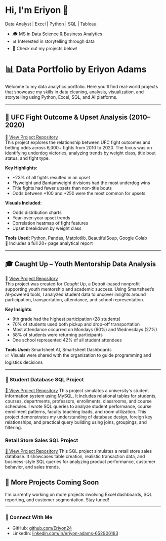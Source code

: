 # Hi, I'm Eriyon 👋
Data Analyst | Excel | Python | SQL | Tableau

- 🎓 MS in Data Science & Business Analytics
- 📊 Interested in storytelling through data
- 💼 Check out my projects below!

# 📊 Data Portfolio by Eriyon Adams

Welcome to my data analytics portfolio. Here you'll find real-world projects that showcase my skills in data cleaning, analysis, visualization, and storytelling using Python, Excel, SQL, and AI platforms.

---

## 🥋 UFC Fight Outcome & Upset Analysis (2010–2020)
🔗 [View Project Repository](https://github.com/Eriyon24/UFC-Fight-Analysis)  
This project explores the relationship between UFC fight outcomes and betting odds across 6,000+ fights from 2010 to 2020. The focus was on identifying underdog victories, analyzing trends by weight class, title bout status, and fight type.

**Key Highlights:**
- ~23% of all fights resulted in an upset
- Flyweight and Bantamweight divisions had the most underdog wins
- Title fights had fewer upsets than non-title bouts
- Odds between +100 and +250 were the most common for upsets

**Visuals Included:**
- Odds distribution charts
- Year-over-year upset trends
- Correlation heatmap of fight features
- Upset breakdown by weight class

**Tools Used:** Python, Pandas, Matplotlib, BeautifulSoup, Google Colab  
📄 Includes a full 20+ page analytical report

---

## 🎓 Caught Up – Youth Mentorship Data Analysis
🔗 [View Project Repository](https://github.com/Eriyon24/Caught-UP-Data-Project)  
This project was created for *Caught Up*, a Detroit-based nonprofit supporting youth mentorship and academic success. Using Smartsheet’s AI-powered tools, I analyzed student data to uncover insights around participation, transportation, attendance, and school representation.

**Key Insights:**
- 9th grade had the highest participation (28 students)
- 70% of students used both pickup and drop-off transportation
- Most attendance occurred on Mondays (60%) and Wednesdays (27%)
- 58% of students were returning participants
- One school represented 42% of all student attendees

**Tools Used:** Smartsheet AI, Smartsheet Dashboards  
📈 Visuals were shared with the organization to guide programming and logistics decisions

---



### 📘 Student Database SQL Project
[🔗 View Project Repository](https://github.com/Eriyon24/-Student-Database-SQL-Project)
This project simulates a university's student information system using MySQL. It includes relational tables for students, courses, departments, professors, enrollments, classrooms, and course schedules. I wrote SQL queries to analyze student performance, course enrollment patterns, faculty teaching loads, and room utilization. This project demonstrates my understanding of database design, foreign key relationships, and practical query building using joins, groupings, and filtering.




 ### Retail Store Sales SQL Project
[🔗 View Project Repository](https://github.com/Eriyon24/-Retail-Store-Sales-SQL-Project)
This SQL project simulates a retail store sales database. It showcases table creation, realistic transaction data, and business-style SQL queries for analyzing product performance, customer behavior, and sales trends.









## 📌 More Projects Coming Soon
I'm currently working on more projects involving Excel dashboards, SQL reporting, and customer segmentation. Stay tuned!

---

### 🔗 Connect With Me

- GitHub: [github.com/Eriyon24](https://github.com/Eriyon24)
- LinkedIn: [linkedin.com/in/eriyon-adams-652906193](https://www.linkedin.com/in/eriyon-adams-652906193)
